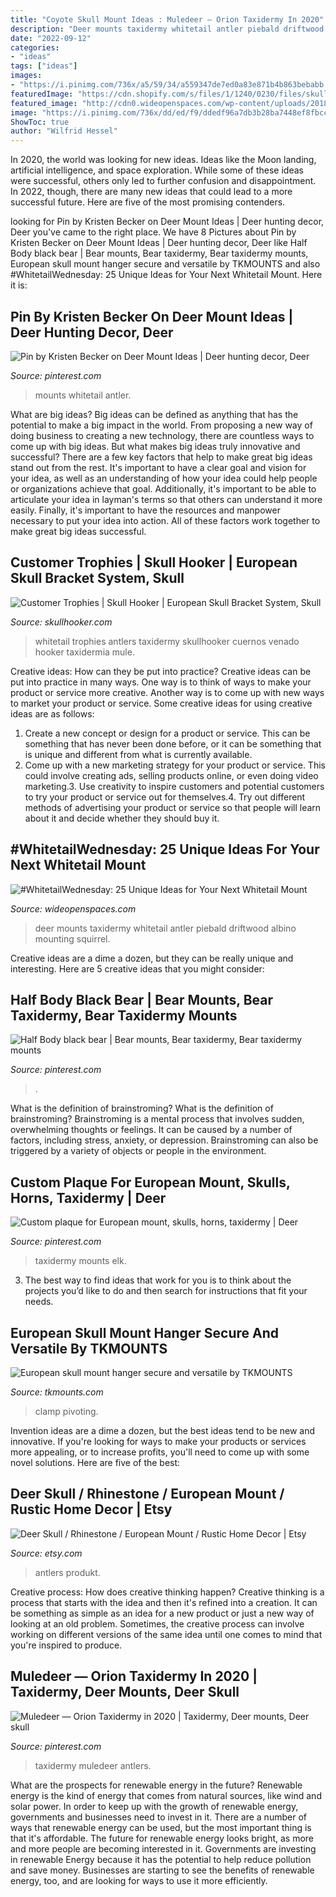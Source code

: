 ```yaml
---
title: "Coyote Skull Mount Ideas : Muledeer — Orion Taxidermy In 2020"
description: "Deer mounts taxidermy whitetail antler piebald driftwood albino mounting squirrel"
date: "2022-09-12"
categories:
- "ideas"
tags: ["ideas"]
images:
- "https://i.pinimg.com/736x/a5/59/34/a559347de7ed0a83e871b4b863bebabb.jpg"
featuredImage: "https://cdn.shopify.com/s/files/1/1240/0230/files/skull_tree_1024x.jpg?v=1573258791"
featured_image: "http://cdn0.wideopenspaces.com/wp-content/uploads/2018/07/piebaldmount1.jpg"
image: "https://i.pinimg.com/736x/dd/ed/f9/ddedf96a7db3b28ba7448ef8fbcc77a8.jpg"
ShowToc: true
author: "Wilfrid Hessel"
---
```



In 2020, the world was looking for new ideas. Ideas like the Moon landing, artificial intelligence, and space exploration. While some of these ideas were successful, others only led to further confusion and disappointment. In 2022, though, there are many new ideas that could lead to a more successful future. Here are five of the most promising contenders.

	

		
looking for Pin by Kristen Becker on Deer Mount Ideas | Deer hunting decor, Deer you've came to the right place. We have 8 Pictures about Pin by Kristen Becker on Deer Mount Ideas | Deer hunting decor, Deer like Half Body black bear | Bear mounts, Bear taxidermy, Bear taxidermy mounts, European skull mount hanger secure and versatile by TKMOUNTS and also #WhitetailWednesday: 25 Unique Ideas for Your Next Whitetail Mount. Here it is:
		
    
## Pin By Kristen Becker On Deer Mount Ideas | Deer Hunting Decor, Deer

<img loading=lazy src="https://i.pinimg.com/736x/15/e9/51/15e951e28610ea9d231d9c46a555f5bb.jpg" onerror="this.onerror=null;this.src='https://tse1.mm.bing.net/th?id=OIP.0p58b1Emu1UKzeHT75dmPgHaJ4&amp;pid=15.1';" alt="Pin by Kristen Becker on Deer Mount Ideas | Deer hunting decor, Deer">

_Source: pinterest.com_

>mounts whitetail antler. 

	

What are big ideas?
Big ideas can be defined as anything that has the potential to make a big impact in the world. From proposing a new way of doing business to creating a new technology, there are countless ways to come up with big ideas. But what makes big ideas truly innovative and successful? There are a few key factors that help to make great big ideas stand out from the rest. 
It's important to have a clear goal and vision for your idea, as well as an understanding of how your idea could help people or organizations achieve that goal. Additionally, it's important to be able to articulate your idea in layman's terms so that others can understand it more easily. Finally, it's important to have the resources and manpower necessary to put your idea into action. All of these factors work together to make great big ideas successful.

    
## Customer Trophies | Skull Hooker | European Skull Bracket System, Skull

<img loading=lazy src="https://www.skullhooker.com/wp-content/gallery/customer-trophies/locked-up.jpeg" onerror="this.onerror=null;this.src='https://tse1.mm.bing.net/th?id=OIP.frtkZv4eEVrUgg4NmUKvyQAAAA&amp;pid=15.1';" alt="Customer Trophies | Skull Hooker | European Skull Bracket System, Skull">

_Source: skullhooker.com_

>whitetail trophies antlers taxidermy skullhooker cuernos venado hooker taxidermia mule. 

	

Creative ideas: How can they be put into practice?
Creative ideas can be put into practice in many ways. One way is to think of ways to make your product or service more creative. Another way is to come up with new ways to market your product or service. Some creative ideas for using creative ideas are as follows:
1. Create a new concept or design for a product or service. This can be something that has never been done before, or it can be something that is unique and different from what is currently available.
2. Come up with a new marketing strategy for your product or service. This could involve creating ads, selling products online, or even doing video marketing.3. Use creativity to inspire customers and potential customers to try your product or service out for themselves.4. Try out different methods of advertising your product or service so that people will learn about it and decide whether they should buy it.

    
## #WhitetailWednesday: 25 Unique Ideas For Your Next Whitetail Mount

<img loading=lazy src="http://cdn0.wideopenspaces.com/wp-content/uploads/2018/07/piebaldmount1.jpg" onerror="this.onerror=null;this.src='https://tse2.mm.bing.net/th?id=OIP.P4ujknv8YS0RnV3t2pJQugHaJ4&amp;pid=15.1';" alt="#WhitetailWednesday: 25 Unique Ideas for Your Next Whitetail Mount">

_Source: wideopenspaces.com_

>deer mounts taxidermy whitetail antler piebald driftwood albino mounting squirrel. 

	

Creative ideas are a dime a dozen, but they can be really unique and interesting. Here are 5 creative ideas that you might consider: 

    
## Half Body Black Bear | Bear Mounts, Bear Taxidermy, Bear Taxidermy Mounts

<img loading=lazy src="https://i.pinimg.com/736x/dd/ed/f9/ddedf96a7db3b28ba7448ef8fbcc77a8.jpg" onerror="this.onerror=null;this.src='https://tse1.mm.bing.net/th?id=OIP.aUOdS3ViBVTzEgSEbol2JAHaLH&amp;pid=15.1';" alt="Half Body black bear | Bear mounts, Bear taxidermy, Bear taxidermy mounts">

_Source: pinterest.com_

>. 

	

What is the definition of brainstroming?
What is the definition of brainstroming? Brainstroming is a mental process that involves sudden, overwhelming thoughts or feelings. It can be caused by a number of factors, including stress, anxiety, or depression. Brainstroming can also be triggered by a variety of objects or people in the environment.

    
## Custom Plaque For European Mount, Skulls, Horns, Taxidermy | Deer

<img loading=lazy src="https://i.pinimg.com/736x/a5/59/34/a559347de7ed0a83e871b4b863bebabb.jpg" onerror="this.onerror=null;this.src='https://tse4.mm.bing.net/th?id=OIP.fZLofyckCCyb4H6rrWyrEwHaJ3&amp;pid=15.1';" alt="Custom plaque for European mount, skulls, horns, taxidermy | Deer">

_Source: pinterest.com_

>taxidermy mounts elk. 

	

3. The best way to find ideas that work for you is to think about the projects you’d like to do and then search for instructions that fit your needs.

    
## European Skull Mount Hanger Secure And Versatile By TKMOUNTS

<img loading=lazy src="https://cdn.shopify.com/s/files/1/1240/0230/files/skull_tree_1024x.jpg?v=1573258791" onerror="this.onerror=null;this.src='https://tse3.mm.bing.net/th?id=OIP.sbK1lwnFCU87QD2UAv9KXAHaNK&amp;pid=15.1';" alt="European skull mount hanger secure and versatile by TKMOUNTS">

_Source: tkmounts.com_

>clamp pivoting. 

	

Invention ideas are a dime a dozen, but the best ideas tend to be new and innovative. If you're looking for ways to make your products or services more appealing, or to increase profits, you'll need to come up with some novel solutions. Here are five of the best: 

    
## Deer Skull / Rhinestone / European Mount / Rustic Home Decor | Etsy

<img loading=lazy src="https://i.etsystatic.com/9800092/r/il/b2e755/633515258/il_1588xN.633515258_5n36.jpg" onerror="this.onerror=null;this.src='https://tse3.mm.bing.net/th?id=OIP.Ud_nL-ifbj9O9iDaxY1nwAHaLG&amp;pid=15.1';" alt="Deer Skull / Rhinestone / European Mount / Rustic Home Decor | Etsy">

_Source: etsy.com_

>antlers produkt. 

	

Creative process: How does creative thinking happen?
Creative thinking is a process that starts with the idea and then it's refined into a creation. It can be something as simple as an idea for a new product or just a new way of looking at an old problem. Sometimes, the creative process can involve working on different versions of the same idea until one comes to mind that you're inspired to produce.

    
## Muledeer — Orion Taxidermy In 2020 | Taxidermy, Deer Mounts, Deer Skull

<img loading=lazy src="https://i.pinimg.com/736x/92/ff/60/92ff6056330c38c9729165a66dc1cf39.jpg" onerror="this.onerror=null;this.src='https://tse1.mm.bing.net/th?id=OIP.qcznzNnoP8ZmSideVr2QxQHaLH&amp;pid=15.1';" alt="Muledeer — Orion Taxidermy in 2020 | Taxidermy, Deer mounts, Deer skull">

_Source: pinterest.com_

>taxidermy muledeer antlers. 

	

What are the prospects for renewable energy in the future?
Renewable energy is the kind of energy that comes from natural sources, like wind and solar power. In order to keep up with the growth of renewable energy, governments and businesses need to invest in it. There are a number of ways that renewable energy can be used, but the most important thing is that it's affordable. 
The future for renewable energy looks bright, as more and more people are becoming interested in it. Governments are investing in renewable Energy because it has the potential to help reduce pollution and save money. Businesses are starting to see the benefits of renewable energy, too, and are looking for ways to use it more efficiently.

